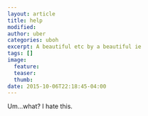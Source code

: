 ```yaml
---
layout: article
title: help
modified:
author: uber
categories: uboh
excerpt: A beautiful etc by a beautiful ie
tags: []
image:
  feature:
  teaser:
  thumb:
date: 2015-10-06T22:18:45-04:00
---
```


Um...what?  I hate this.
